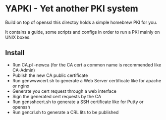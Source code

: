 # YAPKI - Yet another PKI system

Build on top of openssl this directoy holds a simple homebrew PKI for you.

It contains a guide, some scripts and configs in order to run a PKI mainly on UNIX boxes.

## Install

* Run CA.pl -newca (for the CA cert a common name is recommended like CA-Admin)
* Publish the new CA public certificate
* Run genwwwcert.sh to generate a Web Server certificate like for apache or nginx
* Generate you cert request through a web interface
* Sign the generated cert requests by the CA
* Run gensshcert.sh to generate a SSH certificate like for Putty or openssh
* Run gencrl.sh to generate a CRL lits to be published

